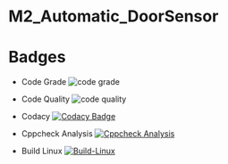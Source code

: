 # M2_Automatic_DoorSensor





# Badges 


* Code Grade ![code grade](https://api.codiga.io/project/32949/status/svg)



* Code Quality ![code quality](https://api.codiga.io/project/32949/score/svg)



* Codacy [![Codacy Badge](https://app.codacy.com/project/badge/Grade/b2a4bd3e91de4b49a735c06c28290889)](https://www.codacy.com/gh/Balaji-Gopalakrishnan/M2_Automatic_DoorSensor/dashboard?utm_source=github.com&amp;utm_medium=referral&amp;utm_content=Balaji-Gopalakrishnan/M2_Automatic_DoorSensor&amp;utm_campaign=Badge_Grade)



* Cppcheck Analysis [![Cppcheck Analysis](https://github.com/Balaji-Gopalakrishnan/M2_Automatic_DoorSensor/actions/workflows/Cppcheck_analaysis.yml/badge.svg)](https://github.com/Balaji-Gopalakrishnan/M2_Automatic_DoorSensor/actions/workflows/Cppcheck_analaysis.yml)


* Build Linux [![Build-Linux](https://github.com/Balaji-Gopalakrishnan/M2_Automatic_DoorSensor/actions/workflows/Build%20on%20Linux.yml/badge.svg)](https://github.com/Balaji-Gopalakrishnan/M2_Automatic_DoorSensor/actions/workflows/Build%20on%20Linux.yml)



